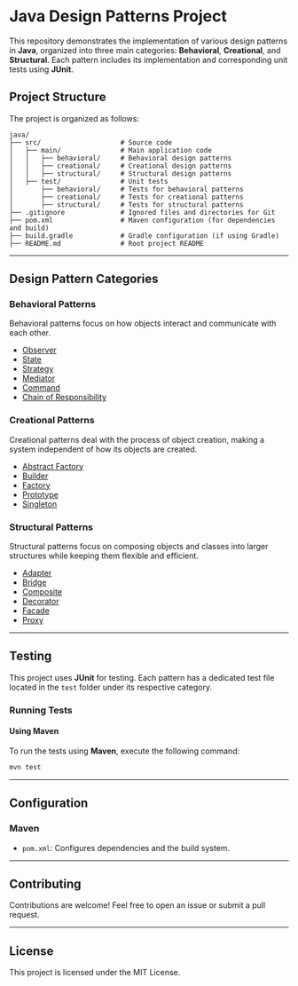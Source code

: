 # Java Design Patterns Project

This repository demonstrates the implementation of various design patterns in **Java**, organized into three main categories: **Behavioral**, **Creational**, and **Structural**. Each pattern includes its implementation and corresponding unit tests using **JUnit**.

## Project Structure

The project is organized as follows:

```
java/
├── src/                    # Source code
│   ├── main/               # Main application code
│   │   ├── behavioral/     # Behavioral design patterns
│   │   ├── creational/     # Creational design patterns
│   │   ├── structural/     # Structural design patterns
│   ├── test/               # Unit tests
│       ├── behavioral/     # Tests for behavioral patterns
│       ├── creational/     # Tests for creational patterns
│       ├── structural/     # Tests for structural patterns
├── .gitignore              # Ignored files and directories for Git
├── pom.xml                 # Maven configuration (for dependencies and build)
├── build.gradle            # Gradle configuration (if using Gradle)
├── README.md               # Root project README
```

---

## Design Pattern Categories

### Behavioral Patterns

Behavioral patterns focus on how objects interact and communicate with each other.

- [Observer](./src/main/behavioral/Observer.java)
- [State](./src/main/behavioral/State.java)
- [Strategy](./src/main/behavioral/Strategy.java)
- [Mediator](./src/main/behavioral/Mediator.java)
- [Command](./src/main/behavioral/Command.java)
- [Chain of Responsibility](./src/main/behavioral/ChainOfResponsibility.java)

### Creational Patterns

Creational patterns deal with the process of object creation, making a system independent of how its objects are created.

- [Abstract Factory](./src/main/creational/AbstractFactory.java)
- [Builder](./src/main/creational/Builder.java)
- [Factory](./src/main/creational/Factory.java)
- [Prototype](./src/main/creational/Prototype.java)
- [Singleton](./src/main/creational/Singleton.java)

### Structural Patterns

Structural patterns focus on composing objects and classes into larger structures while keeping them flexible and efficient.

- [Adapter](./src/main/structural/Adapter.java)
- [Bridge](./src/main/structural/Bridge.java)
- [Composite](./src/main/structural/Composite.java)
- [Decorator](./src/main/structural/Decorator.java)
- [Facade](./src/main/structural/Facade.java)
- [Proxy](./src/main/structural/Proxy.java)

---

## Testing

This project uses **JUnit** for testing. Each pattern has a dedicated test file located in the `test` folder under its respective category.

### Running Tests

#### Using Maven

To run the tests using **Maven**, execute the following command:

```bash
mvn test
```

---

## Configuration

### Maven

- `pom.xml`: Configures dependencies and the build system.

---

## Contributing

Contributions are welcome! Feel free to open an issue or submit a pull request.

---

## License

This project is licensed under the MIT License.
